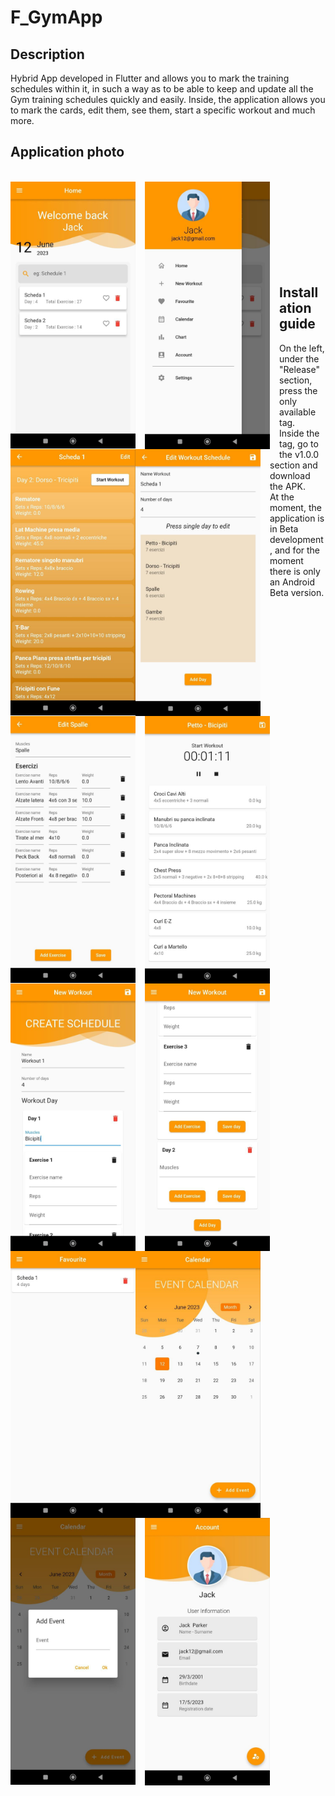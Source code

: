 # F_GymApp

## Description
Hybrid App developed in Flutter and allows you to mark the training schedules within it, 
in such a way as to be able to keep and update all the Gym training schedules quickly and easily. 
Inside, the application allows you to mark the cards, edit them, see them, start a specific workout and much more.

## Application photo
<br>
<div>
  <img src="./AppPhoto/photo1.jpg" width="200" style="float: left; margin-right: 15px;">
  <img src="./AppPhoto/photo2.jpg" width="200" style="float: left; margin-right: 15px;">
  <img src="./AppPhoto/photo3.jpg" width="200" style="float: left;">
</div>
<br>
<br>
<div>
  <img src="./AppPhoto/photo5.jpg" width="200" style="float: left; margin-right: 15px;">
  <img src="./AppPhoto/photo6.jpg" width="200" style="float: left; margin-right: 15px;">
  <img src="./AppPhoto/photo7.jpg" width="200" style="float: left;">
</div>
<br>
<br>
<div>
  <img src="./AppPhoto/photo8.jpg" width="200" style="float: left; margin-right: 15px;">
  <img src="./AppPhoto/photo9.jpg" width="200" style="float: left; margin-right: 15px;">
  <img src="./AppPhoto/photo10.jpg" width="200" style="float: left;">                                                                                 
</div>
<br>
<br>
<div>
  <img src="./AppPhoto/photo11.jpg" width="200" style="float: left; margin-right: 15px;">
  <img src="./AppPhoto/photo12.jpg" width="200" style="float: left; margin-right: 15px;">
  <img src="./AppPhoto/photo13.jpg" width="200" style="float: left;">                                                                                 
</div>
<br>
<br>

## Installation guide
On the left, under the "Release" section, press the only available tag. 
<br>
Inside the tag, go to the v1.0.0 section and download the APK.
<br>
At the moment, the application is in Beta development, and for the moment there is only an Android Beta version.
